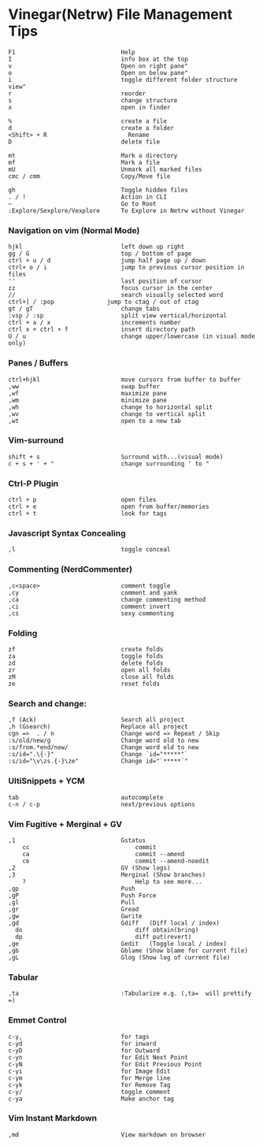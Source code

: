 # Vinegar(Netrw) File Management Tips
    F1                              Help
    I                               info box at the top
    v                               Open on right pane"
    o                               Open on below pane"
    i                               toggle different folder structure view"
    r                               reorder
    s                               change structure
    x                               open in finder

    %                               create a file
    d                               create a folder
    <Shift> + R                       Rename
    D                               delete file

    mt                              Mark a directory
    mf                              Mark a file
    mU                              Unmark all marked files  
    cmc / cmm                       Copy/Move file

    gh                              Toggle hidden files
    . / !                           Action in CLI
    ~                               Go to Root
    :Explore/Sexplore/Vexplore      To Explore in Netrw without Vinegar

### Navigation on vim (Normal Mode)
    hjkl                            left down up right
    gg / G                          top / bottom of page
    ctrl + u / d                    jump half page up / down
    ctrl+ o / i                     jump to previous cursor position in files
    ''                              last position of cursor
    zz                              focus cursor in the center
    //                              search visually selected word
    ctrl+] / :pop               jump to ctag / out of ctag 
    gt / gT                         change tabs
    :vsp / :sp                      split view vertical/horizontal
    ctrl + a / x                    increments number
    ctrl x + ctrl + f               insert directory path
    U / u                           change upper/lowercase (in visual mode only)

### Panes / Buffers
    ctrl+hjkl                       move cursors from buffer to buffer
    ,ww                             swap buffer
    ,wf                             maximize pane
    ,wm                             minimize pane
    ,wh                             change to horizontal split
    ,wv                             change to vertical split
    ,wt                             open to a new tab

### Vim-surround
    shift + s                       Surround with...(visual mode)
    c + s + ' + "                   change surrounding ' to "

### Ctrl-P Plugin
    ctrl + p                        open files
    ctrl + e                        open from buffer/memories
    ctrl + t                        look for tags

### Javascript Syntax Concealing
    ,l                              toggle conceal

### Commenting (NerdCommenter)
    ,c<space>                       comment toggle
    ,cy                             comment and yank
    ,ca                             change commenting method 
    ,ci                             comment invert
    ,cs                             sexy commenting

### Folding
    zf                              create folds
    za                              toggle folds
    zd                              delete folds
    zr                              open all folds
    zM                              close all folds
    ze                              reset folds

### Search and change: 
    ,f (Ack)                        Search all project
    ,h (Gsearch)                    Replace all project
    cgn =>  . / n                   Change word => Repeat / Skip
    :s/old/new/g                    Change word old to new
    :s/from.*end/new/               Change word old to new
    :s/id=".\{-}"                   Change `id="*****"`
    :s/id="\v\zs.{-}\ze"            Change id="`*****`"

### UltiSnippets  + YCM
    tab                             autocomplete
    c-n / c-p                       next/previous options

### Vim Fugitive + Merginal + GV
    ,1                              Gstatus
        cc                              commit
        ca                              commit --amend
        ce                              commit --amend-noedit
    ,2                              GV (Show logs)
    ,3                              Merginal (Show branches)
        ?                               Help to see more...
    ,gp                             Push
    ,gP                             Push Force
    ,gl                             Pull
    ,gr                             Gread
    ,gw                             Gwrite
    ,gd                             Gdiff   (Diff local / index)
      do                                diff obtain(bring)
      dp                                diff put(revert)
    ,ge                             Gedit   (Toggle local / index)
    ,gb                             Gblame (Show blame for current file)
    ,gL                             Glog (Show log of current file)

### Tabular
    ,ta                             :Tabularize e.g. (,ta=  will prettify =)

### Emmet Control
    c-y,                            for tags
    c-yd                            for inward
    c-yD                            for Outward
    c-yn                            for Edit Next Point
    c-yN                            for Edit Previous Point
    c-yi                            for Image Edit
    c-ym                            for Merge line
    c-yk                            for Remove Tag
    c-y/                            toggle comment
    c-ya                            Make anchor tag

### Vim Instant Markdown
    ,md                             View markdown on browser
